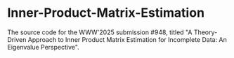 # Inner-Product-Matrix-Estimation
The source code for the WWW'2025 submission #948, titled "A Theory-Driven Approach to Inner Product Matrix Estimation for Incomplete Data: An Eigenvalue Perspective".
